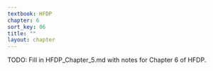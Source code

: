 ```yaml
---
textbook: HFDP
chapter: 6
sort_key: 06
title: ""
layout: chapter
---
```


<div style="display:none;"> https://ucsb-cs56-pconrad.github.io/hfdp/HFDP_Chapter_6/ </div>


TODO: Fill in HFDP_Chapter_5.md with notes for Chapter 6 of HFDP.

<div style="display:none;"> https://ucsb-cs56-pconrad.github.io/hfdp/HFDP_Chapter_6/ </div>
